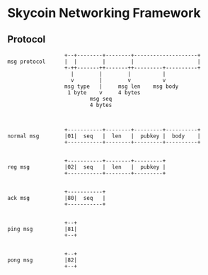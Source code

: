 # Skycoin Networking Framework



## Protocol


                      +--+--------+--------+--------------------+
    msg protocol      |  |        |        |                    |
                      +-++-------++-------++---------+----------+
                        |        |        |          |
                        v        |        v          v
                      msg type   |     msg len    msg body
                       1 byte    v     4 bytes
                              msg seq
                              4 bytes
    
    
    
                      +-----------+--------+---------+----------+
    normal msg        |01|  seq   |  len   |  pubkey |  body    |
                      +-----------+--------+---------+----------+
    
    
                      +-----------+--------+---------+
    reg msg           |02|  seq   |  len   |  pubkey |
                      +-----------+--------+---------+
    
    
                      +-----------+
    ack msg           |80|  seq   |
                      +-----------+
    
    
                      +--+
    ping msg          |81|
                      +--+
    
    
                      +--+
    pong msg          |82|
                      +--+


